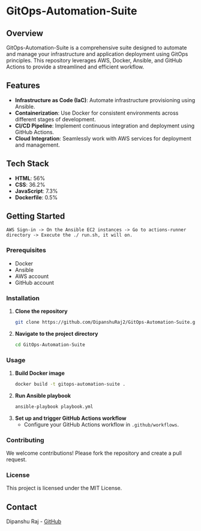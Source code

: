 # GitOps-Automation-Suite

## Overview
GitOps-Automation-Suite is a comprehensive suite designed to automate and manage your infrastructure and application deployment using GitOps principles. This repository leverages AWS, Docker, Ansible, and GitHub Actions to provide a streamlined and efficient workflow.

## Features
- **Infrastructure as Code (IaC)**: Automate infrastructure provisioning using Ansible.
- **Containerization**: Use Docker for consistent environments across different stages of development.
- **CI/CD Pipeline**: Implement continuous integration and deployment using GitHub Actions.
- **Cloud Integration**: Seamlessly work with AWS services for deployment and management.

## Tech Stack
- **HTML**: 56%
- **CSS**: 36.2%
- **JavaScript**: 7.3%
- **Dockerfile**: 0.5%

## Getting Started
```
AWS Sign-in -> On the Ansible EC2 instances -> Go to actions-runner directory -> Execute the ./ run.sh, it will on.
```
### Prerequisites
- Docker
- Ansible
- AWS account
- GitHub account

### Installation
1. **Clone the repository**
    ```sh
    git clone https://github.com/DipanshuRaj2/GitOps-Automation-Suite.git
    ```
2. **Navigate to the project directory**
    ```sh
    cd GitOps-Automation-Suite
    ```

### Usage
1. **Build Docker image**
    ```sh
    docker build -t gitops-automation-suite .
    ```
2. **Run Ansible playbook**
    ```sh
    ansible-playbook playbook.yml
    
    ```
3. **Set up and trigger GitHub Actions workflow**
    - Configure your GitHub Actions workflow in `.github/workflows`.

### Contributing
We welcome contributions! Please fork the repository and create a pull request.

### License
This project is licensed under the MIT License.

## Contact
Dipanshu Raj - [GitHub](https://github.com/DipanshuRaj2)
